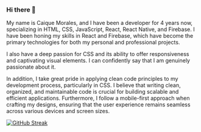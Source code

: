 ### Hi there 👋

My name is Caique Morales, and I have been a developer for 4 years now, specializing in HTML, CSS, JavaScript, React, React Native, and Firebase. I have been honing my skills in React and Firebase, which have become the primary technologies for both my personal and professional projects.

I also have a deep passion for CSS and its ability to offer responsiveness and captivating visual elements. I can confidently say that I am genuinely passionate about it.

In addition, I take great pride in applying clean code principles to my development process, particularly in CSS. I believe that writing clean, organized, and maintainable code is crucial for building scalable and efficient applications. Furthermore, I follow a mobile-first approach when crafting my designs, ensuring that the user experience remains seamless across various devices and screen sizes.


[![GitHub Streak](https://streak-stats.demolab.com?user=CaiqueMorales20&theme=dark)](https://git.io/streak-stats)
<!--
**CaiqueMorales20/CaiqueMorales20** is a ✨ _special_ ✨ repository because its `README.md` (this file) appears on your GitHub profile.

Here are some ideas to get you started:

- 🔭 I’m currently working on ...
- 🌱 I’m currently learning ...
- 👯 I’m looking to collaborate on ...
- 🤔 I’m looking for help with ...
- 💬 Ask me about ...
- 📫 How to reach me: ...
- 😄 Pronouns: ...
- ⚡ Fun fact: ...
-->
